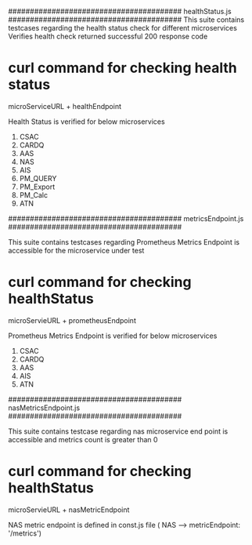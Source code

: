 ########################################  healthStatus.js  ########################################
This suite contains testcases regarding the health status check for different microservices
Verifies health check returned successful 200 response code

# curl command for checking health status
microServiceURL + healthEndpoint

Health Status is verified for below microservices
1. CSAC
2. CARDQ
3. AAS
4. NAS
5. AIS
6. PM_QUERY
7. PM_Export
8. PM_Calc
9. ATN

########################################  metricsEndpoint.js  ########################################

This suite contains testcases regarding Prometheus Metrics Endpoint is accessible for the microservice under test

# curl command for checking healthStatus 

microServieURL + prometheusEndpoint

Prometheus Metrics Endpoint is verified for below microservices

1. CSAC
2. CARDQ
3. AAS
4. AIS
5. ATN

########################################  nasMetricsEndpoint.js  ########################################

This suite contains testcase regarding nas microservice end point is accessible and metrics count is greater than 0

# curl command for checking healthStatus 

microServieURL + nasMetricEndpoint   

NAS metric endpoint is  defined in const.js file ( NAS -->  metricEndpoint: '/metrics')
